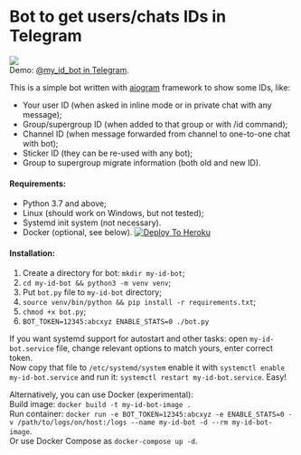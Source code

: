 # Bot to get users/chats IDs in Telegram

<a href="https://hub.docker.com/r/groosha/my-id-bot"><img src="https://img.shields.io/badge/my--id--bot-docker%20hub-blue"></a>  
Demo: [@my_id_bot in Telegram](https://t.me/my_id_bot).  

This is a simple bot written with [aiogram](https://github.com/aiogram/aiogram) framework to show some IDs, like:

* Your user ID (when asked in inline mode or in private chat with any message);  
* Group/supergroup ID (when added to that group or with /id command);  
* Channel ID (when message forwarded from channel to one-to-one chat with bot);  
* Sticker ID (they can be re-used with any bot);
* Group to supergroup migrate information (both old and new ID).

#### Requirements:
* Python 3.7 and above;  
* Linux (should work on Windows, but not tested);   
* Systemd init system (not necessary).  
* Docker (optional, see below).
[![Deploy To Heroku](https://www.herokucdn.com/deploy/button.svg)](https://heroku.com/deploy)
#### Installation:  
1. Create a directory for bot: `mkdir my-id-bot`;  
2. `cd my-id-bot && python3 -m venv venv`;  
3. Put `bot.py` file to `my-id-bot` directory;  
4. `source venv/bin/python && pip install -r requirements.txt`;  
5. `chmod +x bot.py`;  
6. `BOT_TOKEN=12345:abcxyz ENABLE_STATS=0 ./bot.py`

If you want systemd support for autostart and other tasks: open `my-id-bot.service` file, change relevant options to match yours, enter correct token.  
Now copy that file to `/etc/systemd/system` enable it with `systemctl enable my-id-bot.service` and run it: `systemctl restart my-id-bot.service`. Easy!

Alternatively, you can use Docker (experimental):  
Build image: `docker build -t my-id-bot-image .`  
Run container: `docker run -e BOT_TOKEN=12345:abcxyz -e ENABLE_STATS=0 -v /path/to/logs/on/host:/logs --name my-id-bot -d --rm my-id-bot-image`.  
Or use Docker Compose as `docker-compose up -d`.
